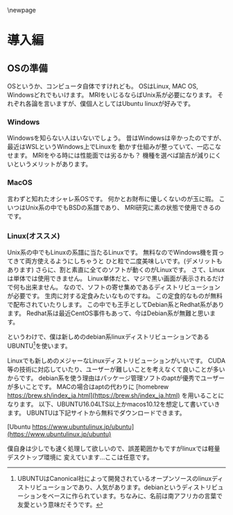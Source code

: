 
\newpage

# 導入編

## OSの準備
OSというか、コンピュータ自体ですけれども。
OSはLinux, MAC OS, Windowsどれでもいけます。
MRIをいじるならばUnix系が必要になります。
それぞれ各論を言いますが、僕個人としてはUbuntu linuxが好みです。

### Windows
Windowsを知らない人はいないでしょう。
昔はWindowsは辛かったのですが、最近はWSLというWindows上でLinuxを
動かす仕組みが整っていて、一応こなせます。
MRIをやる時には性能面では劣るかも？
機種を選べば諭吉が減りにくいというメリットがあります。

### MacOS
言わずと知れたオシャレ系OSです。
何かとお財布に優しくないのが玉に瑕。
こいつはUnix系の中でもBSDの系譜であり、
MRI研究に素の状態で使用できるのです。

### Linux(オススメ)
Unix系の中でもLinuxの系譜に当たるLinuxです。
無料なのでWindows機を買ってきて両方使えるようにしちゃうと
ひと粒で二度美味しいです。(デメリットもあります)
さらに、割と素直に全てのソフトが動くのがLinuxです。
さて、Linuxは単体では使用できません。
Linux単体だと、マジで黒い画面が表示されるだけで何も出来ません。
なので、ソフトの寄せ集めであるディストリビューションが必要です。
生肉に対する定食みたいなものですね。
この定食的なものが無料で配布されていたりします。
この中でも王手としてDebian系とRedhat系があります。
Redhat系は最近CentOS事件もあって、今はDebian系が無難と思います。

というわけで、僕は新しめのdebian系linuxディストリビューションである
UBUNTU[^ubuntu]を使います。

[^ubuntu]:UBUNTUはCanonical社によって開発されているオープンソースのlinuxディストリビューションであり、人気があります。debianというディストリビューションをベースに作られています。ちなみに、名前は南アフリカの言葉で友愛という意味だそうです。

Linuxでも新しめのメジャーなLinuxディストリビューションがいいです。
CUDA等の技術に対応していたり、ユーザーが難しいことを考えなくて良いことが多いからです。
debian系を使う理由はパッケージ管理ソフトのaptが優秀でユーザーが多いことです。
MACの場合はaptの代わりに [homebrew https://brew.sh/index_ja.html](https://brew.sh/index_ja.html) を用いることになります。
以下、UBUNTU16.04LTS以上かmacos10.12を想定して書いていきます。
UBUNTUは下記サイトから無料でダウンロードできます。

[Ubuntu https://www.ubuntulinux.jp/ubuntu](https://www.ubuntulinux.jp/ubuntu)

僕自身は少しでも速く処理して欲しいので、誤差範囲かもですがlinuxでは軽量デスクトップ環境に
変えています…ここは任意です。
